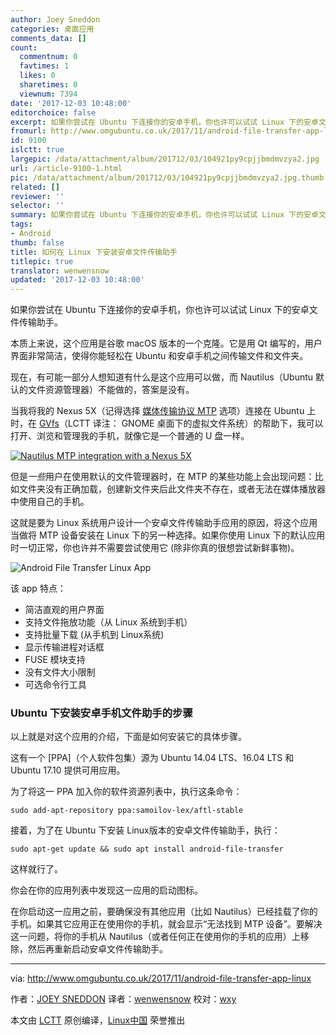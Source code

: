 ```yaml
---
author: Joey Sneddon
categories: 桌面应用
comments_data: []
count:
  commentnum: 0
  favtimes: 1
  likes: 0
  sharetimes: 0
  viewnum: 7394
date: '2017-12-03 10:48:00'
editorchoice: false
excerpt: 如果你尝试在 Ubuntu 下连接你的安卓手机，你也许可以试试 Linux 下的安卓文件传输助手。
fromurl: http://www.omgubuntu.co.uk/2017/11/android-file-transfer-app-linux
id: 9100
islctt: true
largepic: /data/attachment/album/201712/03/104921py9cpjjbmdmvzya2.jpg
url: /article-9100-1.html
pic: /data/attachment/album/201712/03/104921py9cpjjbmdmvzya2.jpg.thumb.jpg
related: []
reviewer: ''
selector: ''
summary: 如果你尝试在 Ubuntu 下连接你的安卓手机，你也许可以试试 Linux 下的安卓文件传输助手。
tags:
- Android
thumb: false
title: 如何在 Linux 下安装安卓文件传输助手
titlepic: true
translator: wenwensnow
updated: '2017-12-03 10:48:00'
---
```


如果你尝试在 Ubuntu 下连接你的安卓手机，你也许可以试试 Linux 下的安卓文件传输助手。


本质上来说，这个应用是谷歌 macOS 版本的一个克隆。它是用 Qt 编写的，用户界面非常简洁，使得你能轻松在 Ubuntu 和安卓手机之间传输文件和文件夹。


现在，有可能一部分人想知道有什么是这个应用可以做，而 Nautilus（Ubuntu 默认的文件资源管理器）不能做的，答案是没有。


当我将我的 Nexus 5X（记得选择 [媒体传输协议 MTP](https://en.wikipedia.org/wiki/Media_Transfer_Protocol) 选项）连接在 Ubuntu 上时，在 [GVfs](https://en.wikipedia.org/wiki/GVfs)（LCTT 译注： GNOME 桌面下的虚拟文件系统）的帮助下，我可以打开、浏览和管理我的手机，就像它是一个普通的 U 盘一样。


[![Nautilus MTP integration with a Nexus 5X](/data/attachment/album/201712/03/104921py9cpjjbmdmvzya2.jpg)](http://www.omgubuntu.co.uk/wp-content/uploads/2017/11/browsing-android-mtp-nautilus.jpg)


但是*一些*用户在使用默认的文件管理器时，在 MTP 的某些功能上会出现问题：比如文件夹没有正确加载，创建新文件夹后此文件夹不存在，或者无法在媒体播放器中使用自己的手机。


这就是要为 Linux 系统用户设计一个安卓文件传输助手应用的原因，将这个应用当做将 MTP 设备安装在 Linux 下的另一种选择。如果你使用 Linux 下的默认应用时一切正常，你也许并不需要尝试使用它 (除非你真的很想尝试新鲜事物)。


![Android File Transfer Linux App](/data/attachment/album/201712/03/104923x8lhru37kv4b6bnu.jpg)


该 app 特点：


* 简洁直观的用户界面
* 支持文件拖放功能（从 Linux 系统到手机）
* 支持批量下载 (从手机到 Linux系统)
* 显示传输进程对话框
* FUSE 模块支持
* 没有文件大小限制
* 可选命令行工具


### Ubuntu 下安装安卓手机文件助手的步骤


以上就是对这个应用的介绍，下面是如何安装它的具体步骤。


这有一个 [PPA]（个人软件包集）源为 Ubuntu 14.04 LTS、16.04 LTS 和 Ubuntu 17.10 提供可用应用。


为了将这一 PPA 加入你的软件资源列表中，执行这条命令：



```
sudo add-apt-repository ppa:samoilov-lex/aftl-stable

```

接着，为了在 Ubuntu 下安装 Linux版本的安卓文件传输助手，执行：



```
sudo apt-get update && sudo apt install android-file-transfer

```

这样就行了。


你会在你的应用列表中发现这一应用的启动图标。


在你启动这一应用之前，要确保没有其他应用（比如 Nautilus）已经挂载了你的手机。如果其它应用正在使用你的手机，就会显示“无法找到 MTP 设备”。要解决这一问题，将你的手机从 Nautilus（或者任何正在使用你的手机的应用）上移除，然后再重新启动安卓文件传输助手。




---


via: <http://www.omgubuntu.co.uk/2017/11/android-file-transfer-app-linux>


作者：[JOEY SNEDDON](https://plus.google.com/117485690627814051450/?rel=author) 译者：[wenwensnow](https://github.com/wenwensnow) 校对：[wxy](https://github.com/wxy)


本文由 [LCTT](https://github.com/LCTT/TranslateProject) 原创编译，[Linux中国](https://linux.cn/) 荣誉推出